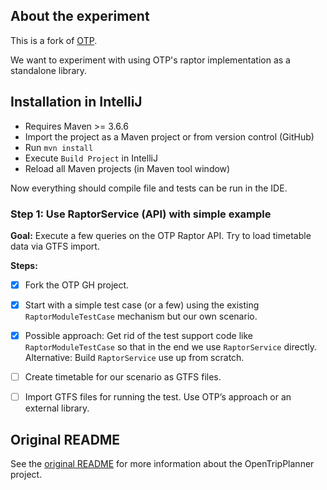 ## About the experiment

This is a fork of [OTP](https://github.com/opentripplanner/OpenTripPlanner). 

We want to experiment with using OTP's raptor implementation as a standalone library.

## Installation in IntelliJ

- Requires Maven >= 3.6.6
- Import the project as a Maven project or from version control (GitHub)
- Run `mvn install`
- Execute `Build Project` in IntelliJ
- Reload all Maven projects (in Maven tool window)

Now everything should compile file and tests can be run in the IDE.


### Step 1: Use RaptorService (API) with simple example

__Goal:__  Execute a few queries on the OTP Raptor API. Try to load timetable data via GTFS import.

__Steps:__

- [x] Fork the OTP GH project.
- [x] Start with a simple test case (or a few) using the existing `RaptorModuleTestCase` mechanism but our own scenario.
- [x] Possible approach: Get rid of the test support code like `RaptorModuleTestCase` so that in the end we use `RaptorService` directly. Alternative: Build `RaptorService` use up from scratch.
- [ ] Create timetable for our scenario as GTFS files.
- [ ] Import GTFS files for running the test. Use OTP’s approach or an external library.


## Original README

See the [original README](README.original.md) for more information about the OpenTripPlanner project.
